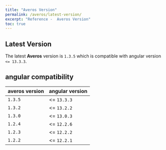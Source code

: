 ```yaml
---
title: "Averos Version"
permalink: /averos/latest-version/
excerpt: "Reference -  Averos Version"
toc: true
---
```


## **Latest Version**


The latest **Averos** version is `1.3.5` which is compatible with angular version  `<= 13.3.3`.


## **angular compatibility**

| **averos version** | **angular version** |
| ------ | ------ |
| `1.3.5` | <= `13.3.3` |
| `1.3.2` | <= `13.2.2` |
| `1.3.0` | <= `13.0.3` |
| `1.2.4` | <= `12.2.6` | 
| `1.2.3` | <= `12.2.2` |
| `1.2.2` | <= `12.2.1` |

